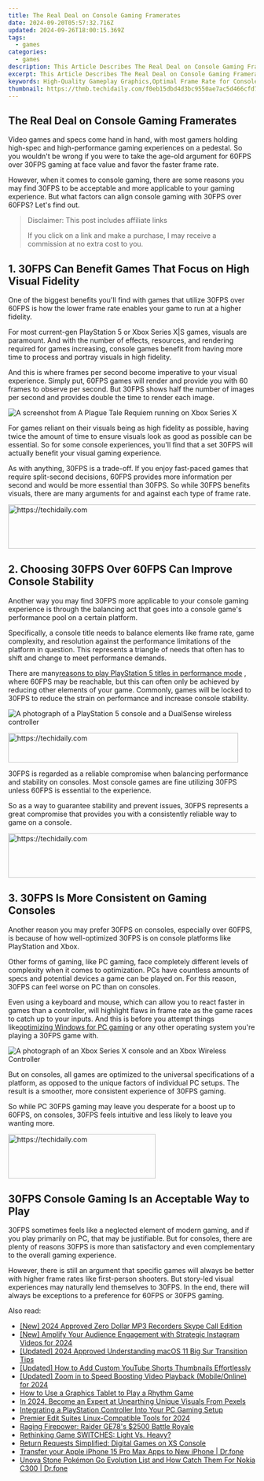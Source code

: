 ```yaml
---
title: The Real Deal on Console Gaming Framerates
date: 2024-09-20T05:57:32.716Z
updated: 2024-09-26T18:00:15.369Z
tags:
  - games
categories:
  - games
description: This Article Describes The Real Deal on Console Gaming Framerates
excerpt: This Article Describes The Real Deal on Console Gaming Framerates
keywords: High-Quality Gameplay Graphics,Optimal Frame Rate for Console Gaming,Console Graphics Performance Tips,Maximizing Console Frame Rates,Console Gaming Frame Rate Benchmarks,Understanding Console Framerates,Gaming Experience and Frame Rate Connection
thumbnail: https://thmb.techidaily.com/f0eb15dbd4d3bc9550ae7ac5d466cfd7136ebba5996edeb6f057c08fddaa5f37.jpg
---
```


## The Real Deal on Console Gaming Framerates

 Video games and specs come hand in hand, with most gamers holding high-spec and high-performance gaming experiences on a pedestal. So you wouldn't be wrong if you were to take the age-old argument for 60FPS over 30FPS gaming at face value and favor the faster frame rate.

 However, when it comes to console gaming, there are some reasons you may find 30FPS to be acceptable and more applicable to your gaming experience. But what factors can align console gaming with 30FPS over 60FPS? Let's find out.

>  Disclaimer: This post includes affiliate links
>
>  If you click on a link and make a purchase, I may receive a commission at no extra cost to you.
>

## 1\. 30FPS Can Benefit Games That Focus on High Visual Fidelity

 One of the biggest benefits you'll find with games that utilize 30FPS over 60FPS is how the lower frame rate enables your game to run at a higher fidelity.

 For most current-gen PlayStation 5 or Xbox Series X|S games, visuals are paramount. And with the number of effects, resources, and rendering required for games increasing, console games benefit from having more time to process and portray visuals in high fidelity.

 And this is where frames per second become imperative to your visual experience. Simply put, 60FPS games will render and provide you with 60 frames to observe per second. But 30FPS shows half the number of images per second and provides double the time to render each image.

![A screenshot from A Plague Tale Requiem running on Xbox Series X](https://static1.makeuseofimages.com/wordpress/wp-content/uploads/2023/02/plague-tale-gameplay.jpg)

 For games reliant on their visuals being as high fidelity as possible, having twice the amount of time to ensure visuals look as good as possible can be essential. So for some console experiences, you'll find that a set 30FPS will actually benefit your visual gaming experience.

 As with anything, 30FPS is a trade-off. If you enjoy fast-paced games that require split-second decisions, 60FPS provides more information per second and would be more essential than 30FPS. So while 30FPS benefits visuals, there are many arguments for and against each type of frame rate.

<!-- affiliate ads begin -->
<a href="https://ephamedtechinc.pxf.io/c/5597632/2137204/26400" target="_top" id="2137204">
  <img src="//a.impactradius-go.com/display-ad/26400-2137204" border="0" alt="https://techidaily.com" width="728" height="90"/>
</a>
<img height="0" width="0" src="https://ephamedtechinc.pxf.io/i/5597632/2137204/26400" style="position:absolute;visibility:hidden;" border="0" />
<!-- affiliate ads end -->

## 2\. Choosing 30FPS Over 60FPS Can Improve Console Stability

 Another way you may find 30FPS more applicable to your console gaming experience is through the balancing act that goes into a console game's performance pool on a certain platform.

 Specifically, a console title needs to balance elements like frame rate, game complexity, and resolution against the performance limitations of the platform in question. This represents a triangle of needs that often has to shift and change to meet performance demands.

 There are many[reasons to play PlayStation 5 titles in performance mode](https://www.makeuseof.com/use-ps5-performance-mode/) , where 60FPS may be reachable, but this can often only be achieved by reducing other elements of your game. Commonly, games will be locked to 30FPS to reduce the strain on performance and increase console stability.

![A photograph of a PlayStation 5 console and a DualSense wireless controller](https://static1.makeuseofimages.com/wordpress/wp-content/uploads/2023/07/stock-playstation-5.jpg)

<!-- affiliate ads begin -->
<a href="https://bluettius.sjv.io/c/5597632/2139110/17108" target="_top" id="2139110">
  <img src="//a.impactradius-go.com/display-ad/17108-2139110" border="0" alt="https://techidaily.com" width="468" height="60"/>
</a>
<img height="0" width="0" src="https://bluettius.sjv.io/i/5597632/2139110/17108" style="position:absolute;visibility:hidden;" border="0" />
<!-- affiliate ads end -->

 30FPS is regarded as a reliable compromise when balancing performance and stability on consoles. Most console games are fine utilizing 30FPS unless 60FPS is essential to the experience.

 So as a way to guarantee stability and prevent issues, 30FPS represents a great compromise that provides you with a consistently reliable way to game on a console.

<!-- affiliate ads begin -->
<a href="https://unicoeye.pxf.io/c/5597632/2134492/18498" target="_top" id="2134492">
  <img src="//a.impactradius-go.com/display-ad/18498-2134492" border="0" alt="https://techidaily.com" width="728" height="90"/>
</a>
<img height="0" width="0" src="https://unicoeye.pxf.io/i/5597632/2134492/18498" style="position:absolute;visibility:hidden;" border="0" />
<!-- affiliate ads end -->

## 3\. 30FPS Is More Consistent on Gaming Consoles

 Another reason you may prefer 30FPS on consoles, especially over 60FPS, is because of how well-optimized 30FPS is on console platforms like PlayStation and Xbox.

 Other forms of gaming, like PC gaming, face completely different levels of complexity when it comes to optimization. PCs have countless amounts of specs and potential devices a game can be played on. For this reason, 30FPS can feel worse on PC than on consoles.

 Even using a keyboard and mouse, which can allow you to react faster in games than a controller, will highlight flaws in frame rate as the game races to catch up to your inputs. And this is before you attempt things like[optimizing Windows for PC gaming](https://www.makeuseof.com/tag/optimize-windows-10-gaming/) or any other operating system you're playing a 30FPS game with.

![A photograph of an Xbox Series X console and an Xbox Wireless Controller](https://static1.makeuseofimages.com/wordpress/wp-content/uploads/2023/07/stock-xbox.jpg)

 But on consoles, all games are optimized to the universal specifications of a platform, as opposed to the unique factors of individual PC setups. The result is a smoother, more consistent experience of 30FPS gaming.

 So while PC 30FPS gaming may leave you desperate for a boost up to 60FPS, on consoles, 30FPS feels intuitive and less likely to leave you wanting more.

<!-- affiliate ads begin -->
<a href="https://laganoo.pxf.io/c/5597632/1484940/16446" target="_top" id="1484940">
  <img src="//a.impactradius-go.com/display-ad/16446-1484940" border="0" alt="https://techidaily.com" width="300" height="90"/>
</a>
<img height="0" width="0" src="https://laganoo.pxf.io/i/5597632/1484940/16446" style="position:absolute;visibility:hidden;" border="0" />
<!-- affiliate ads end -->

## 30FPS Console Gaming Is an Acceptable Way to Play

 30FPS sometimes feels like a neglected element of modern gaming, and if you play primarily on PC, that may be justifiable. But for consoles, there are plenty of reasons 30FPS is more than satisfactory and even complementary to the overall gaming experience.

 However, there is still an argument that specific games will always be better with higher frame rates like first-person shooters. But story-led visual experiences may naturally lend themselves to 30FPS. In the end, there will always be exceptions to a preference for 60FPS or 30FPS gaming.

<ins class="adsbygoogle"
     style="display:block"
     data-ad-format="autorelaxed"
     data-ad-client="ca-pub-7571918770474297"
     data-ad-slot="1223367746"></ins>

<ins class="adsbygoogle"
     style="display:block"
     data-ad-client="ca-pub-7571918770474297"
     data-ad-slot="8358498916"
     data-ad-format="auto"
     data-full-width-responsive="true"></ins>

<span class="atpl-alsoreadstyle">Also read:</span>
<div><ul>
<li><a href="https://screen-recording.techidaily.com/new-2024-approved-zero-dollar-mp3-recorders-skype-call-edition/"><u>[New] 2024 Approved Zero Dollar MP3 Recorders Skype Call Edition</u></a></li>
<li><a href="https://instagram-clips.techidaily.com/new-amplify-your-audience-engagement-with-strategic-instagram-videos-for-2024/"><u>[New] Amplify Your Audience Engagement with Strategic Instagram Videos for 2024</u></a></li>
<li><a href="https://fox-boxes.techidaily.com/updated-2024-approved-understanding-macos-11-big-sur-transition-tips/"><u>[Updated] 2024 Approved Understanding macOS 11 Big Sur Transition Tips</u></a></li>
<li><a href="https://youtube-sure.techidaily.com/ed-how-to-add-custom-youtube-shorts-thumbnails-effortlessly/"><u>[Updated] How to Add Custom YouTube Shorts Thumbnails Effortlessly</u></a></li>
<li><a href="https://instagram-video-files.techidaily.com/updated-zoom-in-to-speed-boosting-video-playback-mobileonline-for-2024/"><u>[Updated] Zoom in to Speed Boosting Video Playback (Mobile/Online) for 2024</u></a></li>
<li><a href="https://games-able.techidaily.com/how-to-use-a-graphics-tablet-to-play-a-rhythm-game/"><u>How to Use a Graphics Tablet to Play a Rhythm Game</u></a></li>
<li><a href="https://extra-tips.techidaily.com/in-2024-become-an-expert-at-unearthing-unique-visuals-from-pexels/"><u>In 2024, Become an Expert at Unearthing Unique Visuals From Pexels</u></a></li>
<li><a href="https://games-able.techidaily.com/integrating-a-playstation-controller-into-your-pc-gaming-setup/"><u>Integrating a PlayStation Controller Into Your PC Gaming Setup</u></a></li>
<li><a href="https://facebook-record-videos.techidaily.com/premier-edit-suites-linux-compatible-tools-for-2024/"><u>Premier Edit Suites Linux-Compatible Tools for 2024</u></a></li>
<li><a href="https://games-able.techidaily.com/raging-firepower-raider-ge78s-2500-battle-royale/"><u>Raging Firepower: Raider GE78's $2500 Battle Royale</u></a></li>
<li><a href="https://games-able.techidaily.com/rethinking-game-switches-light-vs-heavy/"><u>Rethinking Game SWITCHES: Light Vs. Heavy?</u></a></li>
<li><a href="https://games-able.techidaily.com/return-requests-simplified-digital-games-on-xs-console/"><u>Return Requests Simplified: Digital Games on XS Console</u></a></li>
<li><a href="https://iphone-transfer.techidaily.com/transfer-your-apple-iphone-15-pro-max-apps-to-new-iphone-drfone-by-drfone-transfer-from-ios/"><u>Transfer your Apple iPhone 15 Pro Max Apps to New iPhone | Dr.fone</u></a></li>
<li><a href="https://android-pokemon-go.techidaily.com/unova-stone-pokemon-go-evolution-list-and-how-catch-them-for-nokia-c300-drfone-by-drfone-virtual-android/"><u>Unova Stone Pokémon Go Evolution List and How Catch Them For Nokia C300 | Dr.fone</u></a></li>
</ul></div>

